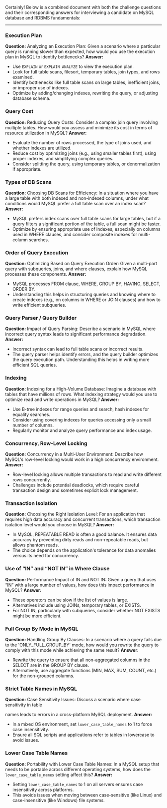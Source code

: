 Certainly! Below is a combined document with both the challenge questions and their corresponding answers for interviewing a candidate on MySQL database and RDBMS fundamentals:

---

### Execution Plan
**Question:** Analyzing an Execution Plan: Given a scenario where a particular query is running slower than expected, how would you use the execution plan in MySQL to identify bottlenecks?
**Answer:** 
- Use `EXPLAIN` or `EXPLAIN ANALYZE` to view the execution plan.
- Look for full table scans, filesort, temporary tables, join types, and rows examined.
- Identify bottlenecks like full table scans on large tables, inefficient joins, or improper use of indexes.
- Optimize by adding/changing indexes, rewriting the query, or adjusting database schema.

### Query Cost
**Question:** Reducing Query Costs: Consider a complex join query involving multiple tables. How would you assess and minimize its cost in terms of resource utilization in MySQL?
**Answer:** 
- Evaluate the number of rows processed, the type of joins used, and whether indexes are utilized.
- Reduce cost by optimizing joins (e.g., using smaller tables first), using proper indexes, and simplifying complex queries.
- Consider splitting the query, using temporary tables, or denormalization if appropriate.

### Types of DB Scans
**Question:** Choosing DB Scans for Efficiency: In a situation where you have a large table with both indexed and non-indexed columns, under what conditions would MySQL prefer a full table scan over an index scan?
**Answer:** 
- MySQL prefers index scans over full table scans for large tables, but if a query filters a significant portion of the table, a full scan might be faster.
- Optimize by ensuring appropriate use of indexes, especially on columns used in WHERE clauses, and consider composite indexes for multi-column searches.

### Order of Query Execution
**Question:** Optimizing Based on Query Execution Order: Given a multi-part query with subqueries, joins, and where clauses, explain how MySQL processes these components.
**Answer:** 
- MySQL processes FROM clause, WHERE, GROUP BY, HAVING, SELECT, ORDER BY.
- Understanding this helps in structuring queries and knowing where to create indexes (e.g., on columns in WHERE or JOIN clauses) and how to write efficient subqueries.

### Query Parser / Query Builder
**Question:** Impact of Query Parsing: Describe a scenario in MySQL where incorrect query syntax leads to significant performance degradation.
**Answer:** 
- Incorrect syntax can lead to full table scans or incorrect results.
- The query parser helps identify errors, and the query builder optimizes the query execution path. Understanding this helps in writing more efficient SQL queries.

### Indexing
**Question:** Indexing for a High-Volume Database: Imagine a database with tables that have millions of rows. What indexing strategy would you use to optimize read and write operations in MySQL?
**Answer:** 
- Use B-tree indexes for range queries and search, hash indexes for equality searches.
- Consider using covering indexes for queries accessing only a small number of columns.
- Regularly monitor and analyze query performance and index usage.

### Concurrency, Row-Level Locking
**Question:** Concurrency in a Multi-User Environment: Describe how MySQL's row-level locking would work in a high concurrency environment.
**Answer:** 
- Row-level locking allows multiple transactions to read and write different rows concurrently.
- Challenges include potential deadlocks, which require careful transaction design and sometimes explicit lock management.

### Transaction Isolation
**Question:** Choosing the Right Isolation Level: For an application that requires high data accuracy and concurrent transactions, which transaction isolation level would you choose in MySQL?
**Answer:** 
- In MySQL, REPEATABLE READ is often a good balance. It ensures data accuracy by preventing dirty reads and non-repeatable reads, but allows phantom reads.
- The choice depends on the application's tolerance for data anomalies versus its need for concurrency.

### Use of “IN” and “NOT IN” in Where Clause
**Question:** Performance Impact of IN and NOT IN: Given a query that uses “IN” with a large number of values, how does this impact performance in MySQL?
**Answer:** 
- These operators can be slow if the list of values is large.
- Alternatives include using JOINs, temporary tables, or EXISTS.
- For NOT IN, particularly with subqueries, consider whether NOT EXISTS might be more efficient.

### Full Group By Mode in MySQL
**Question:** Handling Group By Clauses: In a scenario where a query fails due to the 'ONLY_FULL_GROUP_BY' mode, how would you rewrite the query to comply with this mode while achieving the same result?
**Answer:** 
- Rewrite the query to ensure that all non-aggregated columns in the SELECT are in the GROUP BY clause.
- Alternatively, use aggregate functions (MIN, MAX, SUM, COUNT, etc.) for the non-grouped columns.

### Strict Table Names in MySQL
**Question:** Case Sensitivity Issues: Discuss a scenario where case sensitivity in table

 names leads to errors in a cross-platform MySQL deployment.
**Answer:** 
- In a mixed OS environment, set `lower_case_table_names` to 1 to force case insensitivity.
- Ensure all SQL scripts and applications refer to tables in lowercase to avoid issues.

### Lower Case Table Names
**Question:** Portability with Lower Case Table Names: In a MySQL setup that needs to be portable across different operating systems, how does the `lower_case_table_names` setting affect this?
**Answer:** 
- Setting `lower_case_table_names` to 1 on all servers ensures case insensitivity across platforms.
- This avoids issues when moving between case-sensitive (like Linux) and case-insensitive (like Windows) file systems.
